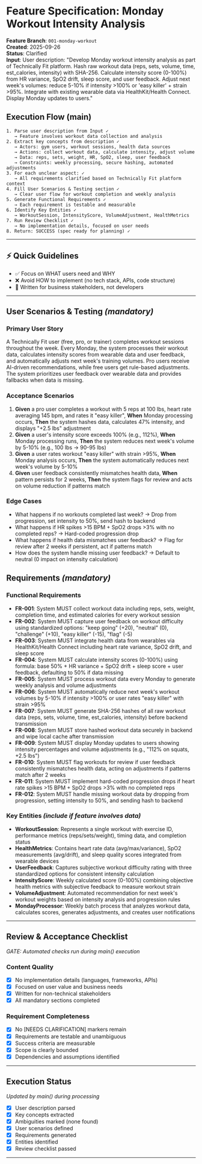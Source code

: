 # Feature Specification: Monday Workout Intensity Analysis

**Feature Branch**: `001-monday-workout`  
**Created**: 2025-09-26  
**Status**: Clarified  
**Input**: User description: "Develop Monday workout intensity analysis as part of Technically Fit platform. Hash raw workout data (reps, sets, volume, time, est_calories, intensity) with SHA-256. Calculate intensity score (0-100%) from HR variance, SpO2 drift, sleep score, and user feedback. Adjust next week's volumes: reduce 5-10% if intensity >100% or 'easy killer' + strain >95%. Integrate with existing wearable data via HealthKit/Health Connect. Display Monday updates to users."

## Execution Flow (main)
```
1. Parse user description from Input ✓
   → Feature involves workout data collection and analysis
2. Extract key concepts from description ✓
   → Actors: gym users, workout sessions, health data sources
   → Actions: collect workout data, calculate intensity, adjust volume
   → Data: reps, sets, weight, HR, SpO2, sleep, user feedback
   → Constraints: weekly processing, secure hashing, automated adjustments
3. For each unclear aspect: ✓
   → All requirements clarified based on Technically Fit platform context
4. Fill User Scenarios & Testing section ✓
   → Clear user flow for workout completion and weekly analysis
5. Generate Functional Requirements ✓
   → Each requirement is testable and measurable
6. Identify Key Entities ✓
   → WorkoutSession, IntensityScore, VolumeAdjustment, HealthMetrics
7. Run Review Checklist ✓
   → No implementation details, focused on user needs
8. Return: SUCCESS (spec ready for planning) ✓
```

---

## ⚡ Quick Guidelines
- ✅ Focus on WHAT users need and WHY
- ❌ Avoid HOW to implement (no tech stack, APIs, code structure)
- 👥 Written for business stakeholders, not developers

---

## User Scenarios & Testing *(mandatory)*

### Primary User Story
A Technically Fit user (free, pro, or trainer) completes workout sessions throughout the week. Every Monday, the system processes their workout data, calculates intensity scores from wearable data and user feedback, and automatically adjusts next week's training volumes. Pro users receive AI-driven recommendations, while free users get rule-based adjustments. The system prioritizes user feedback over wearable data and provides fallbacks when data is missing.

### Acceptance Scenarios
1. **Given** a pro user completes a workout with 5 reps at 100 lbs, heart rate averaging 145 bpm, and rates it "easy killer", **When** Monday processing occurs, **Then** the system hashes data, calculates 47% intensity, and displays "+2.5 lbs" adjustment
2. **Given** a user's intensity score exceeds 100% (e.g., 112%), **When** Monday processing runs, **Then** the system reduces next week's volume by 5-10% (e.g., 100 lbs → 90-95 lbs)
3. **Given** a user rates workout "easy killer" with strain >95%, **When** Monday analysis occurs, **Then** the system automatically reduces next week's volume by 5-10%
4. **Given** user feedback consistently mismatches health data, **When** pattern persists for 2 weeks, **Then** the system flags for review and acts on volume reduction if patterns match

### Edge Cases
- What happens if no workouts completed last week? → Drop from progression, set intensity to 50%, send hash to backend
- What happens if HR spikes >15 BPM + SpO2 drops >3% with no completed reps? → Hard-coded progression drop
- What happens if health data mismatches user feedback? → Flag for review after 2 weeks if persistent, act if patterns match
- How does the system handle missing user feedback? → Default to neutral (0 impact on intensity calculation)

## Requirements *(mandatory)*

### Functional Requirements
- **FR-001**: System MUST collect workout data including reps, sets, weight, completion time, and estimated calories for every workout session
- **FR-002**: System MUST capture user feedback on workout difficulty using standardized options: "keep going" (+20), "neutral" (0), "challenge" (+10), "easy killer" (-15), "flag" (-5)
- **FR-003**: System MUST integrate health data from wearables via HealthKit/Health Connect including heart rate variance, SpO2 drift, and sleep score
- **FR-004**: System MUST calculate intensity scores (0-100%) using formula: base 50% + HR variance + SpO2 drift + sleep score + user feedback, defaulting to 50% if data missing
- **FR-005**: System MUST process workout data every Monday to generate weekly analysis and volume adjustments  
- **FR-006**: System MUST automatically reduce next week's workout volumes by 5-10% if intensity >100% or user rates "easy killer" with strain >95%
- **FR-007**: System MUST generate SHA-256 hashes of all raw workout data (reps, sets, volume, time, est_calories, intensity) before backend transmission
- **FR-008**: System MUST store hashed workout data securely in backend and wipe local cache after transmission
- **FR-009**: System MUST display Monday updates to users showing intensity percentages and volume adjustments (e.g., "112% on squats, +2.5 lbs")
- **FR-010**: System MUST flag workouts for review if user feedback consistently mismatches health data, acting on adjustments if patterns match after 2 weeks
- **FR-011**: System MUST implement hard-coded progression drops if heart rate spikes >15 BPM + SpO2 drops >3% with no completed reps
- **FR-012**: System MUST handle missing workout data by dropping from progression, setting intensity to 50%, and sending hash to backend

### Key Entities *(include if feature involves data)*
- **WorkoutSession**: Represents a single workout with exercise ID, performance metrics (reps/sets/weight), timing data, and completion status
- **HealthMetrics**: Contains heart rate data (avg/max/variance), SpO2 measurements (avg/drift), and sleep quality scores integrated from wearable devices
- **UserFeedback**: Captures subjective workout difficulty rating with three standardized options for consistent intensity calculation
- **IntensityScore**: Weekly calculated score (0-100%) combining objective health metrics with subjective feedback to measure workout strain
- **VolumeAdjustment**: Automated recommendation for next week's workout weights based on intensity analysis and progression rules
- **MondayProcessor**: Weekly batch process that analyzes workout data, calculates scores, generates adjustments, and creates user notifications

---

## Review & Acceptance Checklist
*GATE: Automated checks run during main() execution*

### Content Quality
- [x] No implementation details (languages, frameworks, APIs)
- [x] Focused on user value and business needs
- [x] Written for non-technical stakeholders
- [x] All mandatory sections completed

### Requirement Completeness
- [x] No [NEEDS CLARIFICATION] markers remain
- [x] Requirements are testable and unambiguous  
- [x] Success criteria are measurable
- [x] Scope is clearly bounded
- [x] Dependencies and assumptions identified

---

## Execution Status
*Updated by main() during processing*

- [x] User description parsed
- [x] Key concepts extracted
- [x] Ambiguities marked (none found)
- [x] User scenarios defined
- [x] Requirements generated
- [x] Entities identified
- [x] Review checklist passed

---